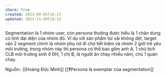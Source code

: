 ```yaml
---
share: true
created: 2023-09-05T16:17
updated: 2023-11-09T16:12
---
```

Segmentation là 1 nhóm user, còn persona thường được hiểu là 1 chân dung có tính đại diện của nhóm đó. Ví dụ với sản phẩm túi vải không dệt, target vào 2 segment chính là nhóm phụ nữ đi chợ tiết kiệm và nhóm 2 giới trẻ yêu môi trường, trong nhóm này thì persona có thể bao gồm anh A, 1 chủ tịch CLB môi trường sinh ở ĐH, 1 chị B, là người ăn chay nhiều năm, chủ 1 quán chay.

Nguồn:: [[Hoàng Đức Minh]]
[[❓Persona là exemplar của segmentation]]